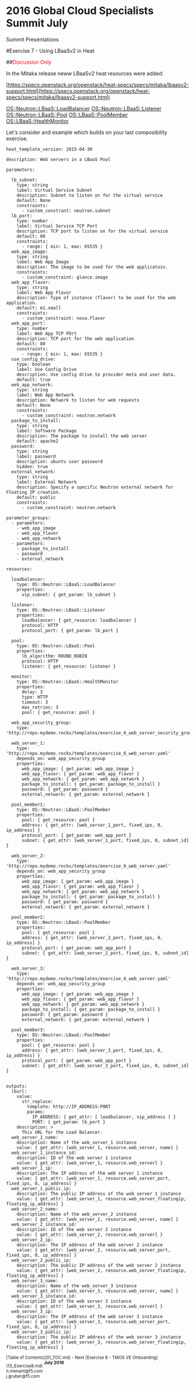 # 2016 Global Cloud Specialists Summit July

Summit Presentations


#Exercise 7 - Using LBaaSv2 in Heat

##<span style="color:red;">Discussion Only</span>

In the Mitaka release neww LBaaSv2 heat resources were added:

[https://specs.openstack.org/openstack/heat-specs/specs/mitaka/lbaasv2-support.html](https://specs.openstack.org/openstack/heat-specs/specs/mitaka/lbaasv2-support.html) 

[OS::Neutron::LBaaS::LoadBalancer](http://docs.openstack.org/developer/heat/template_guide/openstack.html#OS::Neutron::LBaaS::LoadBalancer)
[OS::Neutron::LBaaS::Listener](http://docs.openstack.org/developer/heat/template_guide/openstack.html#OS::Neutron::LBaaS::Listener)
[OS::Neutron::LBaaS::Pool](http://docs.openstack.org/developer/heat/template_guide/openstack.html#OS::Neutron::LBaaS::Pool)
[OS::LBaaS::PoolMember](http://docs.openstack.org/developer/heat/template_guide/openstack.html#OS::Neutron::LBaaS::PoolMember)
[OS::LBaaS::HealthMonitor](http://docs.openstack.org/developer/heat/template_guide/openstack.html#OS::Neutron::LBaaS::HealthMonitor)

Let's consider and example which builds on your last composibility exercise.

```
heat_template_version: 2015-04-30

description: Web servers in a LBaaS Pool

parameters:

  lb_subnet:
    type: string
    label: Virtual Service Subnet
    description: Subnet to listen on for the virtual service
    default: None
    constraints:
      - custom_constrant: neutron.subnet
  lb_port:
    type: number
    label: Virtual Service TCP Port
    description: TCP port to listen on for the virtual service
    default: 80
    constraints:
      - range: { min: 1, max: 65535 } 
  web_app_image:
    type: string
    label: Web App Image
    description: The image to be used for the web applicatoin.
    constraints:
      - custom_constraint: glance.image 
  web_app_flavor:
    type: string
    label: Web App Flavor
    description: Type of instance (flavor) to be used for the web application.
    default: m1.small
    constraints:
      - custom_constraint: nova.flavor
  web_app_port:
    type: number
    label: Web App TCP POrt
    description: TCP port for the web application
    default: 80
    constraints:
      - range: { min: 1, max: 65535 }
  use_config_drive:
    type: boolean
    label: Use Config Drive
    description: Use config drive to provider meta and user data.
    default: true 
  web_app_network:
    type: string
    label: Web App Network
    description: Network to listen for web requests
    default: None
    constraints:
      - custom_constraint: neutron.network
  package_to_install:
    type: string
    label: Software Package
    description: The package to install the web server
    default: apache2
  password:
    type: string
    label: password
    description: ubuntu user password
    hidden: true
  external_network:
    type: string
    label: External Network
    description: Specify a specific Neutron external network for Floating IP creation.
    default: public 
    constraints:
      - custom_constraint: neutron.network

parameter_groups:
  - parameters:
    - web_app_image
    - web_app_flavor
    - web_app_network
  - parameters:
    - package_to_install
    - password
    - external_network

resources:

  loadbalancer:
    type: OS::Neutron::LBaaS::LoadBalancer
    properties:
      vip_subnet: { get_param: lb_subnet }

  listener:
    type: OS::Neutron::LBaaS::Listener
    properties:
      loadbalancer: { get_resource: loadbalancer }
      protocol: HTTP
      protocol_port: { get_param: lb_port }
      
  pool:
    type: OS::Neutron::LBaaS::Pool
    properties:
      lb_algorithm: ROUND_ROBIN
      protocol: HTTP
      listener: { get_resource: listener }

  monitor:
    type: OS::Neutron::LBaaS::HealthMonitor
    properties:
      delay: 3
      type: HTTP
      timeout: 3
      max_retries: 3
      pool: { get_resource: pool }

  web_app_security_group:
    type: 'http://repo.mydemo.rocks/templates/exercise_6_web_server_security_group.yaml'

  web_server_1:
    type: 'http://repo.mydemo.rocks/templates/exercise_6_web_server.yaml'
    depends_on: web_app_security_group
    properties:
      web_app_image: { get_param: web_app_image }
      web_app_flavor: { get_param: web_app_flavor }
      web_app_network: { get_param: web_app_network }
      package_to_install: { get_param: package_to_install }
      password: { get_param: password }
      external_network: { get_param: external_network }

  pool_member1:
    type: OS::Neutron::LBaaS::PoolMember
    properties:
      pool: { get_resource: pool }
      address: { get_attr: [web_server_1_port, fixed_ips, 0, ip_address] }
      protocol_port: { get_param: web_app_port }
      subnet: { get_attr: [web_server_1_port, fixed_ips, 0, subnet_id] }

  web_server_2:
    type: 'http://repo.mydemo.rocks/templates/exercise_6_web_server.yaml'
    depends_on: web_app_security_group
    properties:
      web_app_image: { get_param: web_app_image }
      web_app_flavor: { get_param: web_app_flavor }
      web_app_network: { get_param: web_app_network }
      package_to_install: { get_param: package_to_install }
      password: { get_param: password }
      external_network: { get_param: external_network }

  pool_member2:
    type: OS::Neutron::LBaaS::PoolMember
    properties:
      pool: { get_resource: pool }
      address: { get_attr: [web_server_2_port, fixed_ips, 0, ip_address] }
      protocol_port: { get_param: web_app_port }
      subnet: { get_attr: [web_server_2_port, fixed_ips, 0, subnet_id] }

  web_server_3:
    type: 'http://repo.mydemo.rocks/templates/exercise_6_web_server.yaml'
    depends_on: web_app_security_group
    properties:
      web_app_image: { get_param: web_app_image }
      web_app_flavor: { get_param: web_app_flavor }
      web_app_network: { get_param: web_app_network }
      package_to_install: { get_param: package_to_install }
      password: { get_param: password }
      external_network: { get_param: external_network }
      
  pool_member3:
    type: OS::Neutron::LBaaS::PoolMember
    properties:
      pool: { get_resource: pool }
      address: { get_attr: [web_server_3_port, fixed_ips, 0, ip_address] }
      protocol_port: { get_param: web_app_port }
      subnet: { get_attr: [web_server_3_port, fixed_ips, 0, subnet_id] } 


outputs:
  lburl:
    value:
      str_replace:
        template: http://IP_ADDRESS:PORT
        params:
          IP_ADDRESS: { get_attr: [ loadbalancer, vip_address ] }
          PORT: { get_param: lb_port }
    description: >
      This URL for the Load Balancer.
  web_server_1_name:
    description: Name of the web_server_1 instance
    value: { get_attr: [web_server_1, resource.web_server, name] }
  web_server_1_instance_id:
    description: ID of the web server 1 instance
    value: { get_attr: [web_server_1, resource.web_server] }
  web_server_1_ip:
    description: The IP address of the web server 1 instance
    value: { get_attr: [web_server_1, resource.web_server_port, fixed_ips, 0, ip_address] }
  web_server_1_public_ip:
    description: The public IP address of the web server 1 instance
    value: { get_attr: [web_server_1, resource.web_server_floatingip, floating_ip_address] }
  web_server_2_name:
    description: Name of the web_server_2 instance
    value: { get_attr: [web_server_2, resource.web_server, name] }
  web_server_2_instance_id:
    description: ID of the web server 2 instance
    value: { get_attr: [web_server_2, resource.web_server] }
  web_server_2_ip:
    description: The IP address of the web server 2 instance
    value: { get_attr: [web_server_2, resource.web_server_port, fixed_ips, 0, ip_address] }
  web_server_2_public_ip:
    description: The public IP address of the web server 2 instance
    value: { get_attr: [web_server_2, resource.web_server_floatingip, floating_ip_address] }
  web_server_3_name:
    description: Name of the web_server_3 instance
    value: { get_attr: [web_server_3, resource.web_server, name] }
  web_server_3_instance_id:
    description: ID of the web server 3 instance
    value: { get_attr: [web_server_3, resource.web_server] }
  web_server_3_ip:
    description: The IP address of the web server 3 instance
    value: { get_attr: [web_server_3, resource.web_server_port, fixed_ips, 0, ip_address] }
  web_server_3_public_ip:
    description: The public IP address of the web server 3 instance
    value: { get_attr: [web_server_3, resource.web_server_floatingip, floating_ip_address] }  

```


<sub>
[Table of Contents](01_TOC.md) - Next [Exercise 8 - TMOS VE Onboarding](13_Exercise8.md) 
</sub>

<sup>
<b>July 2016</b></br>
n.menant@f5.com</br>
j.gruber@f5.com
</sup>
